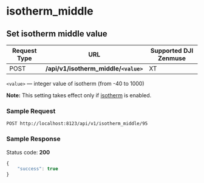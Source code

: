 isotherm_middle
=====

Set isotherm middle value
-----------------

Request Type | URL | Supported DJI Zenmuse
-------------|-----|-----------------------
POST | **/api/v1/isotherm_middle/`<value>`** | XT

`<value>` &mdash; integer value of isotherm (from -40 to 1000)

**Note:** This setting takes effect only if [isotherm](/camadapter/api/isotherm/) is enabled.

### Sample Request

```http
POST http://localhost:8123/api/v1/isotherm_middle/95
```

### Sample Response

Status code: **200**

```javascript
{
    "success": true
}
```

